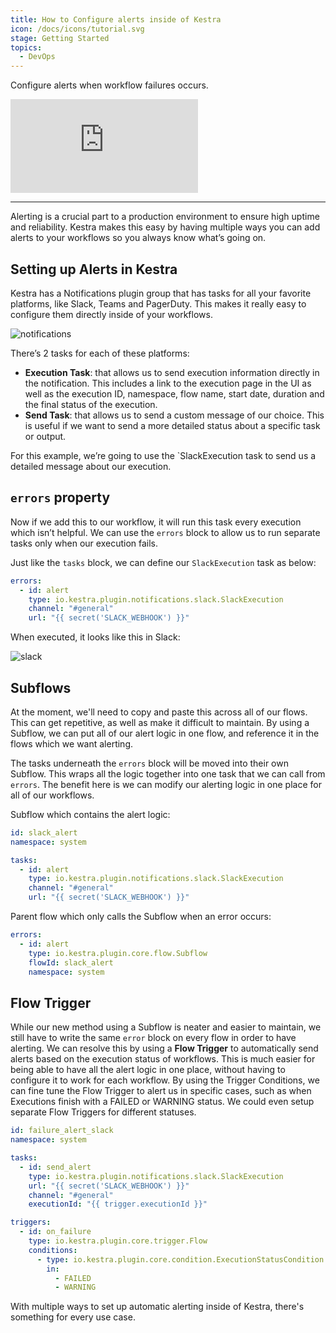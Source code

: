 ```yaml
---
title: How to Configure alerts inside of Kestra
icon: /docs/icons/tutorial.svg
stage: Getting Started
topics:
  - DevOps
---
```


Configure alerts when workflow failures occurs.

<div class="video-container">
  <iframe src="https://www.youtube.com/embed/wIsbBpw3yCM?si=y0ZcPIDjLYPHnVVN" title="YouTube video player" frameborder="0" allow="accelerometer; autoplay; clipboard-write; encrypted-media; gyroscope; picture-in-picture; web-share" referrerpolicy="strict-origin-when-cross-origin" allowfullscreen></iframe>
</div>

---

Alerting is a crucial part to a production environment to ensure high uptime and reliability. Kestra makes this easy by having multiple ways you can add alerts to your workflows so you always know what’s going on.

## Setting up Alerts in Kestra

Kestra has a Notifications plugin group that has tasks for all your favorite platforms, like Slack, Teams and PagerDuty. This makes it really easy to configure them directly inside of your workflows.

![notifications](../../how-to-guides/alerting/notifications.png)

There’s 2 tasks for each of these platforms:

- **Execution Task**: that allows us to send execution information directly in the notification. This includes a link to the execution page in the UI as well as the execution ID, namespace, flow name, start date, duration and the final status of the execution.
- **Send Task**: that allows us to send a custom message of our choice. This is useful if we want to send a more detailed status about a specific task or output.

For this example, we’re going to use the `SlackExecution task to send us a detailed message about our execution. 

## `errors` property

Now if we add this to our workflow, it will run this task every execution which isn’t helpful. We can use the `errors` block to allow us to run separate tasks only when our execution fails. 

Just like the `tasks` block, we can define our `SlackExecution` task as below:

```yaml
errors:
  - id: alert
    type: io.kestra.plugin.notifications.slack.SlackExecution
    channel: "#general"
    url: "{{ secret('SLACK_WEBHOOK') }}"
```

When executed, it looks like this in Slack:

![slack](../../how-to-guides/alerting/slack.png)

## Subflows

At the moment, we'll need to copy and paste this across all of our flows. This can get repetitive, as well as make it difficult to maintain. By using a Subflow, we can put all of our alert logic in one flow, and reference it in the flows which we want alerting.

The tasks underneath the `errors` block will be moved into their own Subflow. This wraps all the logic together into one task that we can call from `errors`. The benefit here is we can modify our alerting logic in one place for all of our workflows.

Subflow which contains the alert logic:

```yaml
id: slack_alert
namespace: system

tasks:
  - id: alert
    type: io.kestra.plugin.notifications.slack.SlackExecution
    channel: "#general"
    url: "{{ secret('SLACK_WEBHOOK') }}"
```

Parent flow which only calls the Subflow when an error occurs:

```yaml
errors:
  - id: alert
    type: io.kestra.plugin.core.flow.Subflow
    flowId: slack_alert
    namespace: system
```

## Flow Trigger

While our new method using a Subflow is neater and easier to maintain, we still have to write the same `error` block on every flow in order to have alerting. We can resolve this by using a **Flow Trigger** to automatically send alerts based on the execution status of workflows. This is much easier for being able to have all the alert logic in one place, without having to configure it to work for each workflow. By using the Trigger Conditions, we can fine tune the Flow Trigger to alert us in specific cases, such as when Executions finish with a FAILED or WARNING status. We could even setup separate Flow Triggers for different statuses.

```yaml
id: failure_alert_slack
namespace: system

tasks:
  - id: send_alert
    type: io.kestra.plugin.notifications.slack.SlackExecution
    url: "{{ secret('SLACK_WEBHOOK') }}"
    channel: "#general"
    executionId: "{{ trigger.executionId }}"

triggers:
  - id: on_failure
    type: io.kestra.plugin.core.trigger.Flow
    conditions:
      - type: io.kestra.plugin.core.condition.ExecutionStatusCondition
        in:
          - FAILED
          - WARNING

```

With multiple ways to set up automatic alerting inside of Kestra, there's something for every use case.
